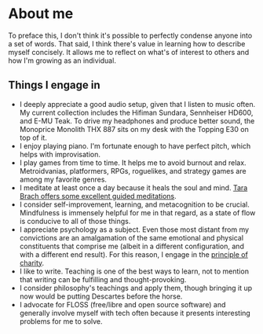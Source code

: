 # About me

To preface this, I don't think it's possible to perfectly condense
anyone into a set of words. That said, I think there's value in learning
how to describe myself concisely. It allows me to reflect on what's of
interest to others and how I'm growing as an individual.

## Things I engage in

- I deeply appreciate a good audio setup, given that I listen to music
  often. My current collection includes the Hifiman Sundara, Sennheiser
  HD600, and E-MU Teak. To drive my headphones and produce better sound,
  the Monoprice Monolith THX 887 sits on my desk with the Topping E30 on
  top of it.
- I enjoy playing piano. I'm fortunate enough to have perfect pitch,
  which helps with improvisation.
- I play games from time to time. It helps me to avoid burnout and
  relax. Metroidvanias, platformers, RPGs, roguelikes, and strategy
  games are among my favorite genres.
- I meditate at least once a day because it heals the soul and
  mind. [Tara Brach offers some excellent guided
  meditations](https://www.tarabrach.com/guided-meditations/).
- I consider self-improvement, learning, and metacognition to be
  crucial. Mindfulness is immensely helpful for me in that regard, as
  a state of flow is conducive to all of those things.
- I appreciate psychology as a subject. Even those most distant from my
  convictions are an amalgamation of the same emotional and physical
  constituents that comprise me (albeit in a different configuration, and
  with a different end result). For this reason, I engage in the
  [principle of
  charity](https://en.wikipedia.org/wiki/Principle_of_charity).
- I like to write. Teaching is one of the best ways to learn, not to
  mention that writing can be fulfilling and thought-provoking.
- I consider philosophy's teachings and apply them, though bringing it
  up now would be putting Descartes before the horse.
- I advocate for FLOSS (free/libre and open source software) and
  generally involve myself with tech often because it presents
  interesting problems for me to solve.
